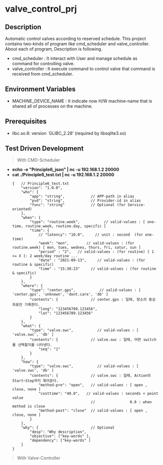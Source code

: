 # valve_control_prj

## Description
Automatic control valves according to reserved schedule.
This project contains two-kinds of program like cmd_scheduler and valve_controller.
About each of program, Description is following.
 - cmd_scheduler : It interact with User and manage schedule as command for controlling valve.
 - valve_controller : It execute command to control valve that command is received from cmd_scheduler.
 
 
## Environment Variables
 - MACHINE_DEVICE_NAME : It indicate now H/W machine-name that is shared all of processes on the machine.


## Prerequisites
 - libc.so.6: version `GLIBC_2.28' (required by libsqlite3.so)


## Test Driven Development
 > With CMD-Scheduler
 - **echo -e "Principle6_json" | nc -u 192.168.1.2 20000**
 - **cat ./Principle6_test.txt | nc -u 192.168.1.2 20000**
    ```
    {   // Principle6_test.txt
        "version": "1.0.0",
        "who": {
            "app": "string",            // APP-path in alias
            "pvd": "string",            // Provider-id in alias
            "func": "string"            // Optional (for Service-oriented)
        },
        "when": {
            "type": "routine.week",           // valid-values : [ one-time, routine.week, routine.day, specific ]
            "time": {
                // "latency": "10.0",     // unit : second  (for one-time)
                "week": "mon",        // valid-values : (for routine.week) [ mon, tues, wednes, thurs, fri, satur, sun ]
                "period" : "2",   // valid-values : (for routine) [ 1 <= X ]: 2 week/day routine ...
                "date" : "2021-09-13",     // valid-values : (for routine & specific)
                "time" : "15:30:23"     // valid-values : (for routine & specific)
            }
        },
        "where": {
            "type": "center.gps",           // valid-values : [ 'center.gps', 'unknown', 'dont.care', 'db' ]
            "contents": {               // center.gps : 일때, 장소의 중심 좌표만 기록한다.
                "long": "123456789.123456",
                "lat": "123456789.123456"
            }
        },
        "what": {
            "type": "valve.swc",           // valid-values : [ 'valve.swc', 'db' ]
            "contents": {               // valve.swc : 일때, 어떤 switch를 선택할지를 나타낸다.
                "seq": "1"
            }
        },
        "how": {
            "type": "valve.swc",           // valid-values : [ 'valve.swc', 'db' ]
            "contents": {               // valve.swc : 일때, Action의 Start~Stop까지 묶어준다.
                "method-pre": "open",   // valid-values : [ open , close, none ]
                "costtime": "40.0",   // valid-values : seconds + point value
                                        //                0.0 : when method is close
                "method-post": "close"  // valid-values : [ open , close, none ]
            }
        },
        "why": {                        // Optional
            "desp": "Why description",
            "objective": ["key-words" ],
            "dependency": ["key-words" ]
        }
    }
    ```
 > With Valve-Controller
 